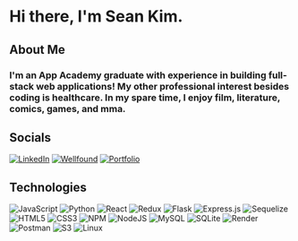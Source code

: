 # Hi there, I'm Sean Kim.

## About Me

### I'm an App Academy graduate with experience in building full-stack web applications! My other professional interest besides coding is healthcare. In my spare time, I enjoy film, literature, comics, games, and mma.

## Socials

<a href="https://www.linkedin.com/in/sean-kim-377b38244/">![LinkedIn](https://img.shields.io/badge/LinkedIn-0A66C2.svg?style=for-the-badge&logo=LinkedIn&logoColor=white)</a>
<a href="https://wellfound.com/u/sean-kim-74">![Wellfound](https://img.shields.io/badge/AngelList-000000.svg?style=for-the-badge&logo=AngelList&logoColor=white)</a>
<a href="https://seankim912.github.io/">![Portfolio](https://img.shields.io/badge/%20-My%20Website-orange)</a>

## Technologies

![JavaScript](https://img.shields.io/badge/javascript-%23323330.svg?style=for-the-badge&logo=javascript&logoColor=%23F7DF1E) 
![Python](https://img.shields.io/badge/python-3670A0?style=for-the-badge&logo=python&logoColor=ffdd54)
![React](https://img.shields.io/badge/react-%2320232a.svg?style=for-the-badge&logo=react&logoColor=%2361DAFB) 
![Redux](https://img.shields.io/badge/redux-%23593d88.svg?style=for-the-badge&logo=redux&logoColor=white)
![Flask](https://img.shields.io/badge/flask-%23000.svg?style=for-the-badge&logo=flask&logoColor=white)
![Express.js](https://img.shields.io/badge/express.js-%23404d59.svg?style=for-the-badge&logo=express&logoColor=%2361DAFB)
![Sequelize](https://img.shields.io/badge/Sequelize-52B0E7.svg?style=for-the-badge&logo=Sequelize&logoColor=white)
![HTML5](https://img.shields.io/badge/HTML5-E34F26?style=for-the-badge&logo=html5&logoColor=white)
![CSS3](https://img.shields.io/badge/css3-%231572B6.svg?style=for-the-badge&logo=css3&logoColor=white) 
![NPM](https://img.shields.io/badge/NPM-%23000000.svg?style=for-the-badge&logo=npm&logoColor=white) 
![NodeJS](https://img.shields.io/badge/node.js-6DA55F?style=for-the-badge&logo=node.js&logoColor=white) 
![MySQL](https://img.shields.io/badge/mysql-%2300f.svg?style=for-the-badge&logo=mysql&logoColor=white) 
![SQLite](https://img.shields.io/badge/sqlite-%2307405e.svg?style=for-the-badge&logo=sqlite&logoColor=white) 
![Render](https://img.shields.io/badge/Render-46E3B7.svg?style=for-the-badge&logo=Render&logoColor=white)
![Postman](https://img.shields.io/badge/Postman-FF6C37?style=for-the-badge&logo=postman&logoColor=white)
![S3](https://img.shields.io/badge/Amazon%20S3-569A31.svg?style=for-the-badge&logo=Amazon-S3&logoColor=white)
![Linux](https://img.shields.io/badge/Linux-FCC624.svg?style=for-the-badge&logo=Linux&logoColor=black)
